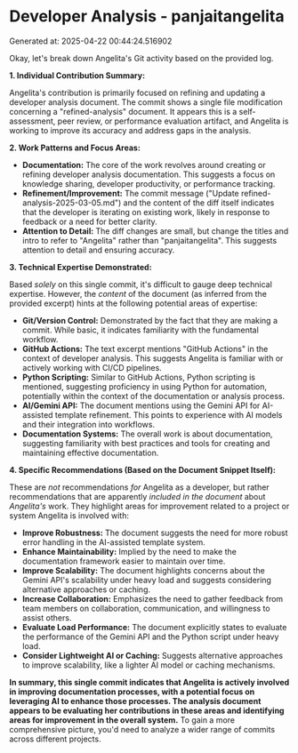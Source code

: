 # Developer Analysis - panjaitangelita
Generated at: 2025-04-22 00:44:24.516902

Okay, let's break down Angelita's Git activity based on the provided log.

**1. Individual Contribution Summary:**

Angelita's contribution is primarily focused on refining and updating a developer analysis document.  The commit shows a single file modification concerning a "refined-analysis" document.  It appears this is a self-assessment, peer review, or performance evaluation artifact, and Angelita is working to improve its accuracy and address gaps in the analysis.

**2. Work Patterns and Focus Areas:**

*   **Documentation:**  The core of the work revolves around creating or refining developer analysis documentation.  This suggests a focus on knowledge sharing, developer productivity, or performance tracking.
*   **Refinement/Improvement:**  The commit message ("Update refined-analysis-2025-03-05.md") and the content of the diff itself indicates that the developer is iterating on existing work, likely in response to feedback or a need for better clarity.
*   **Attention to Detail:** The diff changes are small, but change the titles and intro to refer to "Angelita" rather than "panjaitangelita". This suggests attention to detail and ensuring accuracy.

**3. Technical Expertise Demonstrated:**

Based *solely* on this single commit, it's difficult to gauge deep technical expertise. However, the *content* of the document (as inferred from the provided excerpt) hints at the following potential areas of expertise:

*   **Git/Version Control:** Demonstrated by the fact that they are making a commit. While basic, it indicates familiarity with the fundamental workflow.
*   **GitHub Actions:** The text excerpt mentions "GitHub Actions" in the context of developer analysis. This suggests Angelita is familiar with or actively working with CI/CD pipelines.
*   **Python Scripting:** Similar to GitHub Actions, Python scripting is mentioned, suggesting proficiency in using Python for automation, potentially within the context of the documentation or analysis process.
*   **AI/Gemini API:** The document mentions using the Gemini API for AI-assisted template refinement. This points to experience with AI models and their integration into workflows.
*   **Documentation Systems:** The overall work is about documentation, suggesting familiarity with best practices and tools for creating and maintaining effective documentation.

**4. Specific Recommendations (Based on the Document Snippet Itself):**

These are *not* recommendations *for* Angelita as a developer, but rather recommendations that are apparently *included in the document* about *Angelita's* work. They highlight areas for improvement related to a project or system Angelita is involved with:

*   **Improve Robustness:** The document suggests the need for more robust error handling in the AI-assisted template system.
*   **Enhance Maintainability:**  Implied by the need to make the documentation framework easier to maintain over time.
*   **Improve Scalability:**  The document highlights concerns about the Gemini API's scalability under heavy load and suggests considering alternative approaches or caching.
*   **Increase Collaboration:** Emphasizes the need to gather feedback from team members on collaboration, communication, and willingness to assist others.
*   **Evaluate Load Performance:** The document explicitly states to evaluate the performance of the Gemini API and the Python script under heavy load.
*   **Consider Lightweight AI or Caching:** Suggests alternative approaches to improve scalability, like a lighter AI model or caching mechanisms.

**In summary, this single commit indicates that Angelita is actively involved in improving documentation processes, with a potential focus on leveraging AI to enhance those processes. The analysis document appears to be evaluating her contributions in these areas and identifying areas for improvement in the overall system.** To gain a more comprehensive picture, you'd need to analyze a wider range of commits across different projects.
